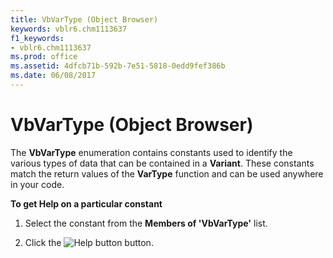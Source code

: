 ```yaml
---
title: VbVarType (Object Browser)
keywords: vblr6.chm1113637
f1_keywords:
- vblr6.chm1113637
ms.prod: office
ms.assetid: 4dfcb71b-592b-7e51-5818-0edd9fef386b
ms.date: 06/08/2017
---
```



# VbVarType (Object Browser)

The **VbVarType** enumeration contains constants used to identify the various types of data that can be contained in a **Variant**. These constants match the return values of the **VarType** function and can be used anywhere in your code.

 **To get Help on a particular constant**




1. Select the constant from the **Members of 'VbVarType'** list.
    
2. Click the 
![Help button](images/but_help_ZA01201583.gif) button.
    


